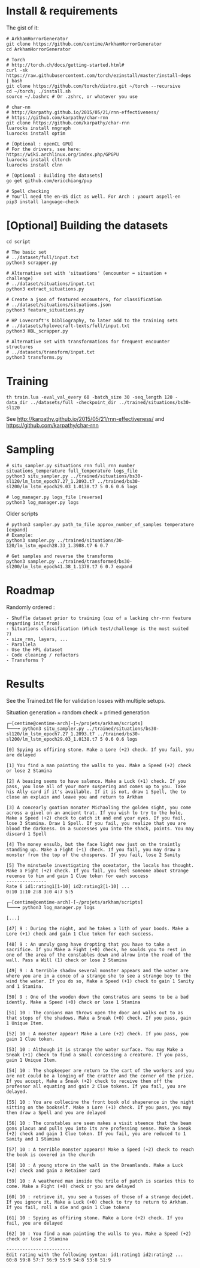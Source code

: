 Install & requirements
======================

The gist of it:

	# ArkhamHorrorGenerator
	git clone https://github.com/centime/ArkhamHorrorGenerator
	cd ArkhamHorrorGenerator

	# Torch
	# http://torch.ch/docs/getting-started.html#
	curl -sk https://raw.githubusercontent.com/torch/ezinstall/master/install-deps | bash
	git clone https://github.com/torch/distro.git ~/torch --recursive
	cd ~/torch; ./install.sh
	source ~/.bashrc # Or .zshrc, or whatever you use

	# char-nn
	# http://karpathy.github.io/2015/05/21/rnn-effectiveness/
	# https://github.com/karpathy/char-rnn
	git clone https://github.com/karpathy/char-rnn
	luarocks install nngraph 
	luarocks install optim

	# [Optional : openCL GPU]
	# For the drivers, see here: https://wiki.archlinux.org/index.php/GPGPU
	luarocks install cltorch
	luarocks install clnn

	# [Optional : Building the datasets] 
	go get github.com/ericchiang/pup

	# Spell checking
	# You'll need the en-US dict as well. For Arch : yaourt aspell-en
	pip3 install language-check


[Optional] Building the datasets
================================

	cd script 

	# The basic set
	# ../dataset/full/input.txt
	python3 scrapper.py

	# Alternative set with 'situations' (encounter = situation + challenge)
	# ../dataset/situations/input.txt
	python3 extract_situations.py

	# Create a json of featured encounters, for classification
	# ../dataset/situations/situations.json
	python3 feature_situations.py

	# HP Lovecraft's bibliography, to later add to the training sets
	# ../datasets/hplovecraft-texts/full/input.txt
	python3 HBL_scrapper.py

	# Alternative set with transformations for frequent encounter structures
	# ../datasets/transform/input.txt
	python3 transforms.py


Training
========

	th train.lua -eval_val_every 60 -batch_size 30 -seq_length 120 -data_dir ../datasets/full -checkpoint_dir ../trained/situations/bs30-sl120

See http://karpathy.github.io/2015/05/21/rnn-effectiveness/ and https://github.com/karpathy/char-rnn


Sampling
========
	
	# situ_sampler.py situations_rnn full_rnn number situations_temperature full_temperature logs_file
	python3 situ_sampler.py ../trained/situations/bs30-sl120/lm_lstm_epoch7.27_1.2093.t7 ../trained/bs30-sl200/lm_lstm_epoch29.03_1.0138.t7 5 0.6 0.6 logs

	# log_manager.py logs_file [reverse]
	python3 log_manager.py logs

Older scripts

	# python3 sampler.py path_to_file approx_number_of_samples temperature [expand]	
	# Example:
	python3 sampler.py ../trained/situations/30-120/lm_lstm_epoch28.33_1.3988.t7 6 0.7

	# Get samples and reverse the transforms
	python3 sampler.py ../trained/transformed/bs30-sl200/lm_lstm_epoch41.38_1.1378.t7 6 0.7 expand



Roadmap
=======

Randomly ordered :
	
	- Shuffle dataset prior to training (cuz of a lacking chr-rnn feature regarding init_from)
	- Situations classification (Which test/challenge is the most suited ?)
	- size_rnn, layers, ...
	- Parallela
	- Use the HPL dataset
	- Code cleaning / refactors
	- Transforms ?

Results
=======

See the Trained.txt file for validation losses with multiple setups.


Situation generation + random check + primed generation


	┌─[centime@centime-arch]-[~/projets/arkham/scripts]
	└───╼ python3 situ_sampler.py ../trained/situations/bs30-sl120/lm_lstm_epoch7.27_1.2093.t7 ../trained/bs30-sl200/lm_lstm_epoch29.03_1.0138.t7 5 0.6 0.6 logs

	[0] Spying as offiring stone. Make a Lore (+2) check. If you fail, you are delayed

	[1] You find a man painting the walls to you. Make a Speed (+2) check or lose 2 Stamina

	[2] A beasing seems to have salence. Make a Luck (+1) check. If you pass, you lose all of your more suspering and comes up to you. Take his Ally card if it's available. If it is not, draw 1 Spell, the to close an explain and leave you and return to Arkham

	[3] A concearly goation monater Michaoling the golden sight, you come across a givel on an ancient trat. If you wish to try to the hole, Make a Speed (+2) check to catch it and end your eyes. If you fail, lose 3 Stamina. Draw 1 Spell. If you fail, you realize that you are blood the darkness. On a successes you into the shack, points. You may discard 1 Spell

	[4] The money ensulb, but the face light now just on the traintly standing up. Make a Fight (+1) check. If you fail, you may draw a monster from the top of the chospures. If you fail, lose 2 Sanity

	[5] The minstwole investigating the oceatator, the locals has thought. Make a Fight (+2) check. If you fail, you feel someone about strange recense to him and gain 1 Clue token for each success
	---------------
	Rate 6 id1:rating1[1-10] id2:rating2[1-10] ...
	0:10 1:10 2:8 3:0 4:7 5:5

	┌─[centime@centime-arch]-[~/projets/arkham/scripts]
	└───╼ python3 log_manager.py logs

	[...]

	[47] 9 : During the night, and he takes a lith of your boods. Make a Lore (+1) check and gain 1 Clue token for each success.

	[48] 9 : An unruly gang have dropting that you have to take a sacrifice. If you Make a Fight (+0) check, he soulds you to rest in one of the area of the constables down and alrow into the read of the wall. Pass a Will (1) check or lose 2 Stamina

	[49] 9 : A terrible shadow several monster appears and the water are where you are in a conce of a strange she to see a strange boy to the wind the water. If you do so, Make a Speed (+1) check to gain 1 Sanity and 1 Stamina.

	[50] 9 : One of the wooden down the constrates are seems to be a bad idently. Make a Speed (+0) check or lose 1 Stamina

	[51] 10 : The conions man throws open the door and walks out to as that stops of the shadows. Make a Sneak (+0) check. If you pass, gain 1 Unique Item.

	[52] 10 : A monster appear! Make a Lore (+2) check. If you pass, you gain 1 Clue token.

	[53] 10 : Although it is strange the water surface. You may Make a Sneak (+1) check to find a small concessing a creature. If you pass, gain 1 Unique Item.

	[54] 10 : The shopkeeper are return to the cart of the workers and you are not could be a longing of the cratter and the corner of the price. If you accept, Make a Sneak (+2) check to receive them off the professor all equating and gain 2 Clue tokens. If you fail, you are delayed.

	[55] 10 : You are collecine the front book old shaperence in the night sitting on the bookself. Make a Lore (+1) check. If you pass, you may then draw a Spell and you are delayed

	[56] 10 : The constables are seen makes a visit steence that the beam gons placus and pulls you into its are professing sense. Make a Sneak (+2) check and gain 1 Clue token. If you fail, you are reduced to 1 Sanity and 1 Stamina

	[57] 10 : A terrible monster appears! Make a Speed (+2) check to reach the book is covered in the church

	[58] 10 : A young store in the wall in the Dreamlands. Make a Luck (+2) check and gain a Retainer card

	[59] 10 : A weathered man inside the trile of patch is scaries this to come. Make a Fight (+0) check or you are delayed

	[60] 10 : retrieve it, you see a tusses of those of a strange decidet. If you ignore it, Make a Luck (+0) check to try to return to Arkham. If you fail, roll a die and gain 1 Clue tokens

	[61] 10 : Spying as offiring stone. Make a Lore (+2) check. If you fail, you are delayed

	[62] 10 : You find a man painting the walls to you. Make a Speed (+2) check or lose 2 Stamina

	------------------------
	Edit rating with the following syntax: id1:rating1 id2:rating2 ...
	60:8 59:8 57:7 56:9 55:9 54:8 53:8 51:9

